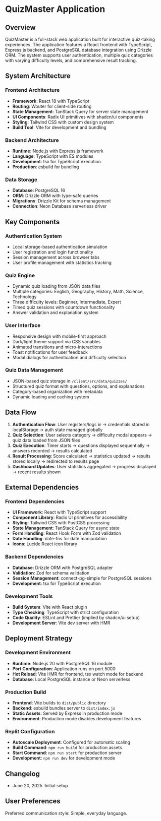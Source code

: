 # QuizMaster Application

## Overview

QuizMaster is a full-stack web application built for interactive quiz-taking experiences. The application features a React frontend with TypeScript, Express.js backend, and PostgreSQL database integration using Drizzle ORM. The system supports user authentication, multiple quiz categories with varying difficulty levels, and comprehensive result tracking.

## System Architecture

### Frontend Architecture
- **Framework**: React 18 with TypeScript
- **Routing**: Wouter for client-side routing
- **State Management**: TanStack Query for server state management
- **UI Components**: Radix UI primitives with shadcn/ui components
- **Styling**: Tailwind CSS with custom design system
- **Build Tool**: Vite for development and bundling

### Backend Architecture
- **Runtime**: Node.js with Express.js framework
- **Language**: TypeScript with ES modules
- **Development**: tsx for TypeScript execution
- **Production**: esbuild for bundling

### Data Storage
- **Database**: PostgreSQL 16
- **ORM**: Drizzle ORM with type-safe queries
- **Migrations**: Drizzle Kit for schema management
- **Connection**: Neon Database serverless driver

## Key Components

### Authentication System
- Local storage-based authentication simulation
- User registration and login functionality
- Session management across browser tabs
- User profile management with statistics tracking

### Quiz Engine
- Dynamic quiz loading from JSON data files
- Multiple categories: English, Geography, History, Math, Science, Technology
- Three difficulty levels: Beginner, Intermediate, Expert
- Timed quiz sessions with countdown functionality
- Answer validation and explanation system

### User Interface
- Responsive design with mobile-first approach
- Dark/light theme support via CSS variables
- Animated transitions and micro-interactions
- Toast notifications for user feedback
- Modal dialogs for authentication and difficulty selection

### Quiz Data Management
- JSON-based quiz storage in `/client/src/data/quizzes/`
- Structured quiz format with questions, options, and explanations
- Category-based organization with metadata
- Dynamic loading and caching system

## Data Flow

1. **Authentication Flow**: User registers/logs in → credentials stored in localStorage → auth state managed globally
2. **Quiz Selection**: User selects category → difficulty modal appears → quiz data loaded from JSON files
3. **Quiz Execution**: Timer starts → questions displayed sequentially → answers recorded → results calculated
4. **Result Processing**: Score calculated → statistics updated → results stored locally → redirected to results page
5. **Dashboard Updates**: User statistics aggregated → progress displayed → recent results shown

## External Dependencies

### Frontend Dependencies
- **UI Framework**: React with TypeScript support
- **Component Library**: Radix UI primitives for accessibility
- **Styling**: Tailwind CSS with PostCSS processing
- **State Management**: TanStack Query for async state
- **Form Handling**: React Hook Form with Zod validation
- **Date Handling**: date-fns for date manipulation
- **Icons**: Lucide React icon library

### Backend Dependencies
- **Database**: Drizzle ORM with PostgreSQL adapter
- **Validation**: Zod for schema validation
- **Session Management**: connect-pg-simple for PostgreSQL sessions
- **Development**: tsx for TypeScript execution

### Development Tools
- **Build System**: Vite with React plugin
- **Type Checking**: TypeScript with strict configuration
- **Code Quality**: ESLint and Prettier (implied by shadcn/ui setup)
- **Development Server**: Vite dev server with HMR

## Deployment Strategy

### Development Environment
- **Runtime**: Node.js 20 with PostgreSQL 16 module
- **Port Configuration**: Application runs on port 5000
- **Hot Reload**: Vite HMR for frontend, tsx watch mode for backend
- **Database**: Local PostgreSQL instance or Neon serverless

### Production Build
- **Frontend**: Vite builds to `dist/public` directory
- **Backend**: esbuild bundles server to `dist/index.js`
- **Static Assets**: Served by Express in production mode
- **Environment**: Production mode disables development features

### Replit Configuration
- **Autoscale Deployment**: Configured for automatic scaling
- **Build Command**: `npm run build` for production assets
- **Start Command**: `npm run start` for production server
- **Development**: `npm run dev` for development mode

## Changelog
- June 20, 2025. Initial setup

## User Preferences

Preferred communication style: Simple, everyday language.